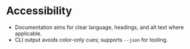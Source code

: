 
# Accessibility
- Documentation aims for clear language, headings, and alt text where applicable.
- CLI output avoids color-only cues; supports `--json` for tooling.
